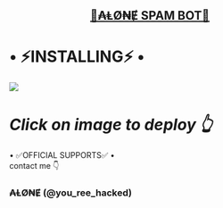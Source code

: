 <h2 align="center"> <a href="https://github.com/improking/Alone_Music">🔰₳ⱠØ₦Ɇ SPAM BOT🔰</a></h2>


 <h1> • ⚡INSTALLING⚡ • </h1>
  <a href="https://heroku.com/deploy?template=https://github.com/improking/ALONE-SPAM"><img src="https://te.legra.ph/file/9ee73043c321314dcfbd1.jpg"></a>
  <h1><b><i> Click on image to deploy 👆 </i></b></h1>
</details>

  <summary> • ✅OFFICIAL SUPPORTS✅ • </summary>
<a href="https://github.com/improking/ALONE-SPAM"></a>
 contact me 👇
<h3>₳ⱠØ₦Ɇ (@you_ree_hacked) </h3>
</details>

